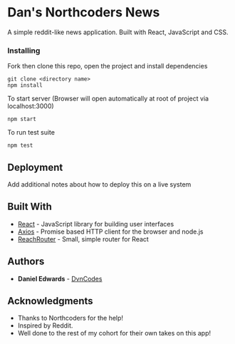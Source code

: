 # Dan's Northcoders News

A simple reddit-like news application. Built with React, JavaScript and CSS.

<!-- ## Getting Started

These instructions will get you a copy of the project up and running on your local machine for development and testing purposes. See deployment for notes on how to deploy the project on a live system.

### Prerequisites

What things you need to install the software and how to install them

```
Give examples
``` -->

### Installing

Fork then clone this repo, open the project and install dependencies

```
git clone <directory name>
npm install
```

To start server (Browser will open automatically at root of project via localhost:3000)

```
npm start
```

To run test suite

```
npm test
```

<!-- ## Running the tests

Explain how to run the automated tests for this system

### Break down into end to end tests

Explain what these tests test and why

```
Give an example
```

### And coding style tests

Explain what these tests test and why

```
Give an example
``` -->

## Deployment

Add additional notes about how to deploy this on a live system

## Built With

- [React](https://reactjs.org/) - JavaScript library for building user interfaces
- [Axios](https://www.npmjs.com/package/axios) - Promise based HTTP client for the browser and node.js
- [ReachRouter](https://reach.tech/router) - Small, simple router for React

<!-- ## Contributing

Please read [CONTRIBUTING.md](https://gist.github.com/PurpleBooth/b24679402957c63ec426) for details on our code of conduct, and the process for submitting pull requests to us.

## Versioning

We use [SemVer](http://semver.org/) for versioning. For the versions available, see the [tags on this repository](https://github.com/your/project/tags).  -->

## Authors

- **Daniel Edwards** - [DvnCodes](https://github.com/DvnCodes)

<!-- See also the list of [contributors](https://github.com/your/project/contributors) who participated in this project. -->

<!-- ## License

This project is licensed under the MIT License - see the [LICENSE.md](LICENSE.md) file for details -->

## Acknowledgments

- Thanks to Northcoders for the help!
- Inspired by Reddit.
- Well done to the rest of my cohort for their own takes on this app!
